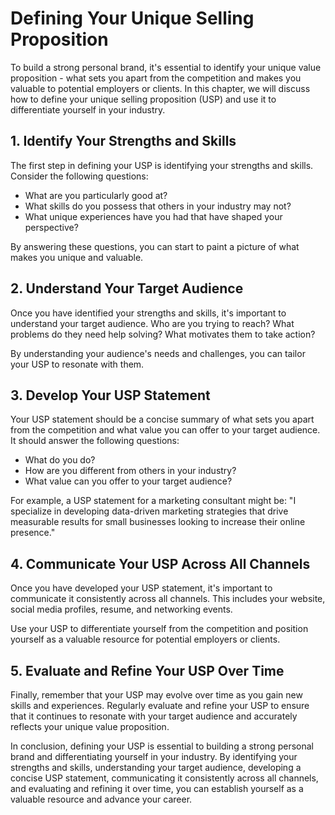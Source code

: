 Defining Your Unique Selling Proposition
==============================================================================================

To build a strong personal brand, it's essential to identify your unique value proposition - what sets you apart from the competition and makes you valuable to potential employers or clients. In this chapter, we will discuss how to define your unique selling proposition (USP) and use it to differentiate yourself in your industry.

1\. Identify Your Strengths and Skills
-------------------------------------

The first step in defining your USP is identifying your strengths and skills. Consider the following questions:

* What are you particularly good at?
* What skills do you possess that others in your industry may not?
* What unique experiences have you had that have shaped your perspective?

By answering these questions, you can start to paint a picture of what makes you unique and valuable.

2\. Understand Your Target Audience
----------------------------------

Once you have identified your strengths and skills, it's important to understand your target audience. Who are you trying to reach? What problems do they need help solving? What motivates them to take action?

By understanding your audience's needs and challenges, you can tailor your USP to resonate with them.

3\. Develop Your USP Statement
-----------------------------

Your USP statement should be a concise summary of what sets you apart from the competition and what value you can offer to your target audience. It should answer the following questions:

* What do you do?
* How are you different from others in your industry?
* What value can you offer to your target audience?

For example, a USP statement for a marketing consultant might be: "I specialize in developing data-driven marketing strategies that drive measurable results for small businesses looking to increase their online presence."

4\. Communicate Your USP Across All Channels
-------------------------------------------

Once you have developed your USP statement, it's important to communicate it consistently across all channels. This includes your website, social media profiles, resume, and networking events.

Use your USP to differentiate yourself from the competition and position yourself as a valuable resource for potential employers or clients.

5\. Evaluate and Refine Your USP Over Time
-----------------------------------------

Finally, remember that your USP may evolve over time as you gain new skills and experiences. Regularly evaluate and refine your USP to ensure that it continues to resonate with your target audience and accurately reflects your unique value proposition.

In conclusion, defining your USP is essential to building a strong personal brand and differentiating yourself in your industry. By identifying your strengths and skills, understanding your target audience, developing a concise USP statement, communicating it consistently across all channels, and evaluating and refining it over time, you can establish yourself as a valuable resource and advance your career.
